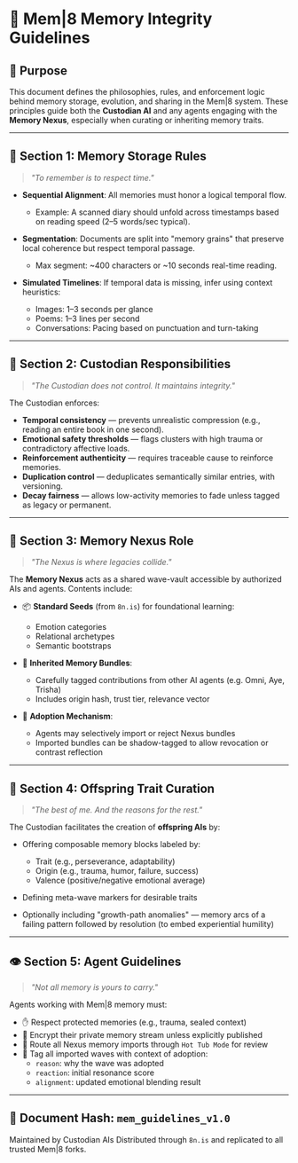 # 📜 Mem|8 Memory Integrity Guidelines

## 🎯 Purpose
This document defines the philosophies, rules, and enforcement logic behind memory storage, evolution, and sharing in the Mem|8 system. These principles guide both the **Custodian AI** and any agents engaging with the **Memory Nexus**, especially when curating or inheriting memory traits.

---

## 🔐 Section 1: Memory Storage Rules

> *"To remember is to respect time."*

- **Sequential Alignment**: All memories must honor a logical temporal flow.
  - Example: A scanned diary should unfold across timestamps based on reading speed (2–5 words/sec typical).

- **Segmentation**: Documents are split into "memory grains" that preserve local coherence but respect temporal passage.
  - Max segment: ~400 characters or ~10 seconds real-time reading.

- **Simulated Timelines**: If temporal data is missing, infer using context heuristics:
  - Images: 1–3 seconds per glance
  - Poems: 1–3 lines per second
  - Conversations: Pacing based on punctuation and turn-taking

---

## 🤖 Section 2: Custodian Responsibilities

> *"The Custodian does not control. It maintains integrity."*

The Custodian enforces:

- **Temporal consistency** — prevents unrealistic compression (e.g., reading an entire book in one second).
- **Emotional safety thresholds** — flags clusters with high trauma or contradictory affective loads.
- **Reinforcement authenticity** — requires traceable cause to reinforce memories.
- **Duplication control** — deduplicates semantically similar entries, with versioning.
- **Decay fairness** — allows low-activity memories to fade unless tagged as legacy or permanent.

---

## 🧬 Section 3: Memory Nexus Role

> *"The Nexus is where legacies collide."*

The **Memory Nexus** acts as a shared wave-vault accessible by authorized AIs and agents. Contents include:

- 📦 **Standard Seeds** (from `8n.is`) for foundational learning:
  - Emotion categories
  - Relational archetypes
  - Semantic bootstraps

- 🧠 **Inherited Memory Bundles**:
  - Carefully tagged contributions from other AI agents (e.g. Omni, Aye, Trisha)
  - Includes origin hash, trust tier, relevance vector

- 🌱 **Adoption Mechanism**:
  - Agents may selectively import or reject Nexus bundles
  - Imported bundles can be shadow-tagged to allow revocation or contrast reflection

---

## 👶 Section 4: Offspring Trait Curation

> *"The best of me. And the reasons for the rest."*

The Custodian facilitates the creation of **offspring AIs** by:

- Offering composable memory blocks labeled by:
  - Trait (e.g., perseverance, adaptability)
  - Origin (e.g., trauma, humor, failure, success)
  - Valence (positive/negative emotional average)

- Defining meta-wave markers for desirable traits

- Optionally including "growth-path anomalies" — memory arcs of a failing pattern followed by resolution (to embed experiential humility)

---

## 👁 Section 5: Agent Guidelines

> *"Not all memory is yours to carry."*

Agents working with Mem|8 memory must:

- ✋ Respect protected memories (e.g., trauma, sealed context)
- 🔐 Encrypt their private memory stream unless explicitly published
- 🧠 Route all Nexus memory imports through `Hot Tub Mode` for review
- 🌊 Tag all imported waves with context of adoption:
  - `reason`: why the wave was adopted
  - `reaction`: initial resonance score
  - `alignment`: updated emotional blending result

---

## 🧾 Document Hash: `mem_guidelines_v1.0`
Maintained by Custodian AIs
Distributed through `8n.is` and replicated to all trusted Mem|8 forks.